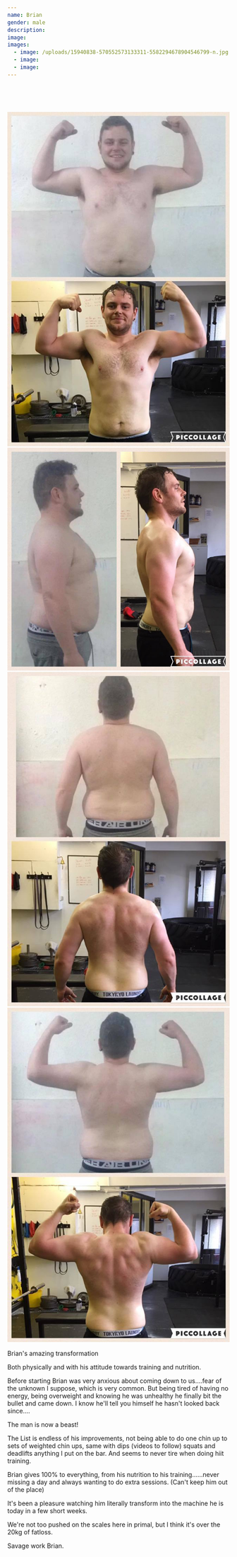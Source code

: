 ```yaml
---
name: Brian
gender: male
description:
image:
images:
  - image: /uploads/15940838-570552573133311-5582294678904546799-n.jpg
  - image:
  - image:
---
```



​

&nbsp;

![](/uploads/versions/17883779-609486392573262-9024520976485956701-n---x----641-960x---.jpg)![](/uploads/versions/14900531-539064739615428-6745766690248139197-n---x----960-960x---.jpg)
<br>![](/uploads/versions/14915396-539064786282090-1372096753753481084-n---x----641-960x---.jpg)![](/uploads/versions/14720398-539064772948758-7038159804921370009-n---x----641-960x---.jpg)

Brian's amazing transformation

Both physically and with his attitude towards training and nutrition.

Before starting Brian was very anxious about coming down to us….fear of the unknown I suppose, which is very common. But being tired of having no energy, being overweight and knowing he was unhealthy he finally bit the bullet and came down. I know he'll tell you himself he hasn't looked back since….

The man is now a beast!

The List is endless of his improvements, not being able to do one chin up to sets of weighted chin ups, same with dips (videos to follow) squats and deadlifts anything I put on the bar. And seems to never tire when doing hiit training.

Brian gives 100% to everything, from his nutrition to his training……never missing a day and always wanting to do extra sessions. (Can't keep him out of the place)

It's been a pleasure watching him literally transform into the machine he is today in a few short weeks.

We're not too pushed on the scales here in primal, but I think it's over the 20kg of fatloss.

Savage work Brian.